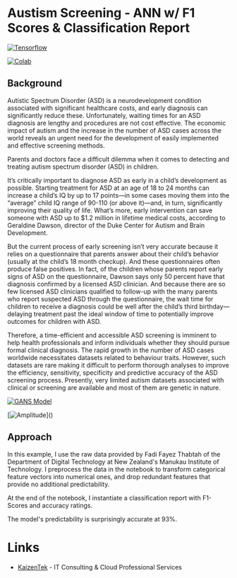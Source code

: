 # Austism Screening - ANN w/ F1 Scores & Classification Report

[![Tensorflow](https://encrypted-tbn0.gstatic.com/images?q=tbn:ANd9GcT7b9ZDD7lMdkByT-f_RCAqSQYqnq_CpgD16IFrwfmUwWCmdt7H)](https://www.tensorflow.org/beta/guide/effective_tf2)


[![Colab](https://camo.githubusercontent.com/52feade06f2fecbf006889a904d221e6a730c194/68747470733a2f2f636f6c61622e72657365617263682e676f6f676c652e636f6d2f6173736574732f636f6c61622d62616467652e737667)](https://colab.research.google.com/drive/1S8f4hF8THBFDhuNztAQ6vRFWqaq-IAsM?usp=sharing)

## Background

Autistic Spectrum Disorder (ASD) is a neurodevelopment  condition associated with significant healthcare costs, and early diagnosis can significantly reduce these. Unfortunately, waiting times for an ASD diagnosis are lengthy and procedures are not cost effective. The economic impact of autism and the increase in the number of ASD cases across the world reveals an urgent need for the development of easily implemented and effective screening methods.

Parents and doctors face a difficult dilemma when it comes to detecting and treating autism spectrum disorder (ASD) in children.

It’s critically important to diagnose ASD as early in a child’s development as possible. Starting treatment for ASD at an age of 18 to 24 months can increase a child’s IQ by up to 17 points—in some cases moving them into the “average” child IQ range of 90-110 (or above it)—and, in turn, significantly improving their quality of life. What’s more, early intervention can save someone with ASD up to $1.2 million in lifetime medical costs, according to Geraldine Dawson, director of the Duke Center for Autism and Brain Development.

But the current process of early screening isn’t very accurate because it relies on a questionnaire that parents answer about their child’s behavior (usually at the child’s 18 month checkup). And these questionnaires often produce false positives. In fact, of the children whose parents report early signs of ASD on the questionnaire, Dawson says only 50 percent have that diagnosis confirmed by a licensed ASD clinician. And because there are so few licensed ASD clinicians qualified to follow-up with the many parents who report suspected ASD through the questionnaire, the wait time for children to receive a diagnosis could be well after the child’s third birthday—delaying treatment past the ideal window of time to potentially improve outcomes for children with ASD.


Therefore, a time-efficient and accessible ASD screening is imminent to help health professionals and inform individuals whether they should pursue formal clinical diagnosis.  The rapid growth in the number of ASD cases worldwide necessitates datasets related to behaviour traits. However, such datasets are rare making it difficult to perform thorough analyses to improve the efficiency, sensitivity, specificity and predictive accuracy of the ASD screening process. Presently, very limited autism datasets associated with clinical or screening are available and most of them are genetic in nature. 

[![GANS Model](https://www.tutorialspoint.com/artificial_neural_network/images/model.jpg)]()

[![Amplitude](https://ars.els-cdn.com/content/image/3-s2.0-B978012817736500003X-f03-08-9780128177365.jpg?_)]()


## Approach

In this example, I use the raw data provided by Fadi Fayez Thabtah of the Department of Digital Technology at New Zealand's Manukau Institute of Technology. I preprocess the data in the notebook to transform categorical feature vectors into numerical ones, and drop redundant features that provide no additional predictability. 

At the end of the notebook, I instantiate a classification report with F1-Scores and accuracy ratings. 

The model's predictability is surprisingly accurate at 93%.


# Links

* [KaizenTek](http://www.kaizentek.io) - IT Consulting & Cloud Professional Services